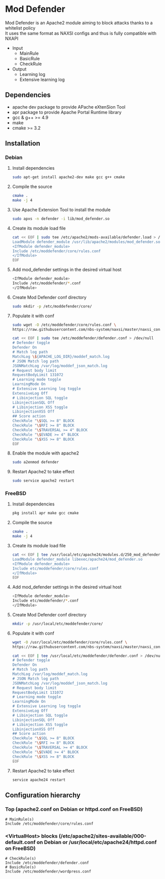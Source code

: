 # Mod Defender
Mod Defender is an Apache2 module aiming to block attacks thanks to a whitelist policy  
It uses the same format as NAXSI configs and thus is fully compatible with NXAPI  

 - Input
    - MainRule
    - BasicRule
    - CheckRule
 - Output
    - Learning log
    - Extensive learning log

## Dependencies
* apache dev package to provide APache eXtenSion Tool
* apr package to provide Apache Portal Runtime library
* gcc & g++ >= 4.9
* make
* cmake >= 3.2

## Installation
### Debian
1. Install dependencies
	```sh
	sudo apt-get install apache2-dev make gcc g++ cmake
	```

1. Compile the source
	```sh
	cmake .
	make -j 4
	```

1. Use Apache Extension Tool to install the module
    ```sh
    sudo apxs -n defender -i lib/mod_defender.so
    ```

1. Create its module load file
    ```sh
    cat << EOF | sudo tee /etc/apache2/mods-available/defender.load > /dev/null
    LoadModule defender_module /usr/lib/apache2/modules/mod_defender.so
    <IfModule defender_module>
    Include /etc/moddefender/core/rules.conf
    </IfModule>
    EOF
    ```

1. Add mod_defender settings in the desired virtual host
    ```sh
    <IfModule defender_module>
    Include /etc/moddefender/*.conf
    </IfModule>
    ```

1. Create Mod Defender conf directory
    ```sh
    sudo mkdir -p /etc/moddefender/core/
    ```

1. Populate it with conf
	```sh
	sudo wget -O /etc/moddefender/core/rules.conf \
	https://raw.githubusercontent.com/nbs-system/naxsi/master/naxsi_config/naxsi_core.rules
	```
    ```sh
    cat << EOF | sudo tee /etc/moddefender/defender.conf > /dev/null
    # Defender toggle
    Defender On
    # Match log path
    MatchLog \${APACHE_LOG_DIR}/moddef_match.log
    # JSON Match log path
    JSONMatchLog /var/log/moddef_json_match.log
    # Request body limit
    RequestBodyLimit 131072
    # Learning mode toggle
    LearningMode On
    # Extensive Learning log toggle
    ExtensiveLog Off
    # Libinjection SQL toggle
    LibinjectionSQL Off
    # Libinjection XSS toggle
    LibinjectionXSS Off
    ## Score action
    CheckRule "\$SQL >= 8" BLOCK
    CheckRule "\$RFI >= 8" BLOCK
    CheckRule "\$TRAVERSAL >= 4" BLOCK
    CheckRule "\$EVADE >= 4" BLOCK
    CheckRule "\$XSS >= 8" BLOCK
    EOF
    ```

1. Enable the module with apache2
	```sh
	sudo a2enmod defender
	```

1. Restart Apache2 to take effect
	```sh
	sudo service apache2 restart
	```

### FreeBSD
1. Install dependencies
	```sh
	pkg install apr make gcc cmake
	```

1. Compile the source
	```sh
	cmake .
	make -j 4
	```

1. Create its module load file
   	```sh
    cat << EOF | tee /usr/local/etc/apache24/modules.d/250_mod_defender.conf > /dev/null
    LoadModule defender_module libexec/apache24/mod_defender.so
    <IfModule defender_module>
    Include etc/moddefender/core/rules.conf
    </IfModule>
    EOF
   	```

1. Add mod_defender settings in the desired virtual host
    ```sh
    <IfModule defender_module>
    Include etc/moddefender/*.conf
    </IfModule>
    ```

1. Create Mod Defender conf directory
    ```sh
    mkdir -p /usr/local/etc/moddefender/core/
    ```

1. Populate it with conf
	```sh
	wget -O /usr/local/etc/moddefender/core/rules.conf \
	https://raw.githubusercontent.com/nbs-system/naxsi/master/naxsi_config/naxsi_core.rules
	```
    ```sh
    cat << EOF | tee /usr/local/etc/moddefender/defender.conf > /dev/null
    # Defender toggle
    Defender On
    # Match log path
    MatchLog /var/log/moddef_match.log
    # JSON Match log path
    JSONMatchLog /var/log/moddef_json_match.log
    # Request body limit
    RequestBodyLimit 131072
    # Learning mode toggle
    LearningMode On
    # Extensive Learning log toggle
    ExtensiveLog Off
    # Libinjection SQL toggle
    LibinjectionSQL Off
    # Libinjection XSS toggle
    LibinjectionXSS Off
    ## Score action
    CheckRule "\$SQL >= 8" BLOCK
    CheckRule "\$RFI >= 8" BLOCK
    CheckRule "\$TRAVERSAL >= 4" BLOCK
    CheckRule "\$EVADE >= 4" BLOCK
    CheckRule "\$XSS >= 8" BLOCK
    EOF
    ```

1. Restart Apache2 to take effect
	```sh
	service apache24 restart
	```

## Configuration hierarchy
### Top (apache2.conf on Debian or httpd.conf on FreeBSD)
```
# MainRule(s)
Include /etc/moddefender/core/rules.conf
```

### &lt;VirtualHost&gt; blocks (/etc/apache2/sites-available/000-default.conf on Debian or /usr/local/etc/apache24/httpd.conf on FreeBSD)
```
# CheckRule(s)
Include /etc/moddefender/defender.conf
# BasicRule(s)
Include /etc/moddefender/wordpress.conf
```